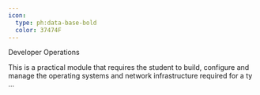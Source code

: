 ```yaml
---
icon:
  type: ph:data-base-bold
  color: 37474F
---
```

Developer Operations

This is a practical module that requires the student to build, configure and manage the operating systems and network infrastructure required for a ty ... 
